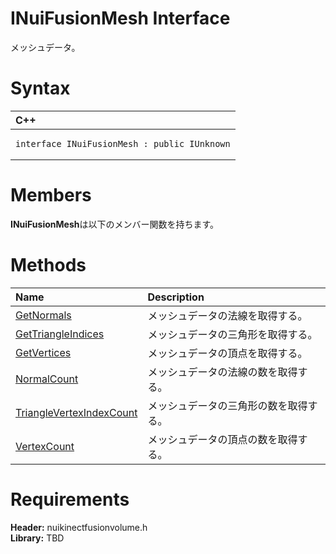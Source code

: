 INuiFusionMesh Interface  
========================  

メッシュデータ。 <span id="syntaxSection"></span>

Syntax  
======  

<table>
<colgroup>
<col width="100%" />
</colgroup>
<thead>
<tr class="header">
<th align="left">C++</th>
</tr>
</thead>
<tbody>
<tr class="odd">
<td align="left"><pre><code>interface INuiFusionMesh : public IUnknown</code></pre></td>
</tr>
</tbody>
</table>

<span id="classMembersSection"></span>

Members  
=======  

**INuiFusionMesh**は以下のメンバー関数を持ちます。  

<span id="publicmethodsSection"></span>

Methods  
=======  

<table>
<colgroup>
<col width="30%" />
<col width="60%" />
</colgroup>
<thead>
<tr class="header">
<th align="left">Name</th>
<th align="left">Description</th>
</tr>
</thead>
<tbody>
<tr class="odd">
<td align="left"><a href="INuiFusionMesh_Interface/Methods/GetNormals_Method.md">GetNormals</a></td>
<td align="left">メッシュデータの法線を取得する。</td>
</tr>
<tr class="even">
<td align="left"><a href="INuiFusionMesh_Interface/Methods/GetTriangleIndices_Method.md">GetTriangleIndices</a></td>
<td align="left">メッシュデータの三角形を取得する。</td>
</tr>
<tr class="odd">
<td align="left"><a href="INuiFusionMesh_Interface/Methods/GetVertices_Method.md">GetVertices</a></td>
<td align="left">メッシュデータの頂点を取得する。</td>
</tr>
<tr class="even">
<td align="left"><a href="INuiFusionMesh_Interface/Methods/NormalCount_Method.md">NormalCount</a></td>
<td align="left">メッシュデータの法線の数を取得する。</td>
</tr>
<tr class="odd">
<td align="left"><a href="INuiFusionMesh_Interface/Methods/TriangleVertexIndexCount.md">TriangleVertexIndexCount</a></td>
<td align="left">メッシュデータの三角形の数を取得する。</td>
</tr>
<tr class="even">
<td align="left"><a href="INuiFusionMesh_Interface/Methods/VertexCount_Method.md">VertexCount</a></td>
<td align="left">メッシュデータの頂点の数を取得する。</td>
</tr>
</tbody>
</table>

<span id="requirements"></span>

Requirements  
============  

**Header:** nuikinectfusionvolume.h  
**Library:** TBD  



<!--Please do not edit the data in the comment block below.-->
<!--
TOCTitle : INuiFusionMesh Interface
RLTitle : INuiFusionMesh Interface
KeywordK : INuiFusionMesh interface, about
HelpPriority : 2
TopicType : apiref
KeywordF : INuiFusionMesh
KeywordF : Microsoft.Kinect.nuikinectfusionvolume.INuiFusionMesh
KeywordA : T:Microsoft.Kinect.nuikinectfusionvolume.INuiFusionMesh
AssetID : T:Microsoft.Kinect.nuikinectfusionvolume.INuiFusionMesh
Locale : en-us
CommunityContent : 1
APIType : Managed
APILocation : 
APIName : Microsoft.Kinect.nuikinectfusionvolume.INuiFusionMesh
TargetOS : Windows
TopicType : kbSyntax
DevLang : C++
DocSet : K4Wv2
ProjType : K4Wv2Proj
Technology : Kinect for Windows
Product : Kinect for Windows SDK v2
productversion : 20
-->
